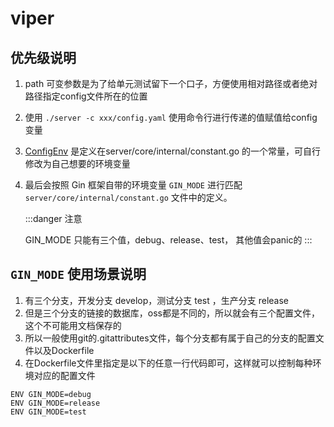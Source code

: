 # viper

## 优先级说明

1. path 可变参数是为了给单元测试留下一个口子，方便使用相对路径或者绝对路径指定config文件所在的位置

2. 使用 `./server -c xxx/config.yaml` 使用命令行进行传递的值赋值给config变量

3. [ConfigEnv](https://github.com/flipped-aurora/gin-vue-admin/blob/main/server/core/internal/constant.go#L4) 是定义在server/core/internal/constant.go 的一个常量，可自行修改为自己想要的环境变量

4. 最后会按照 Gin 框架自带的环境变量 `GIN_MODE` 进行匹配 `server/core/internal/constant.go` 文件中的定义。

   :::danger 注意

   GIN_MODE 只能有三个值，debug、release、test， 其他值会panic的
   :::

## `GIN_MODE` 使用场景说明

1. 有三个分支，开发分支 develop，测试分支 test ，生产分支 release
2. 但是三个分支的链接的数据库，oss都是不同的，所以就会有三个配置文件，这个不可能用文档保存的
3. 所以一般使用git的.gitattributes文件，每个分支都有属于自己的分支的配置文件以及Dockerfile
4. 在Dockerfile文件里指定是以下的任意一行代码即可，这样就可以控制每种环境对应的配置文件

```
ENV GIN_MODE=debug
ENV GIN_MODE=release
ENV GIN_MODE=test
```






